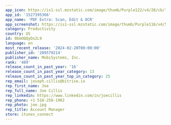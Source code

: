 ```yaml
---
app_icon: https://is1-ssl.mzstatic.com/image/thumb/Purple122/v4/28/cb/74/28cb74f4-79ac-cf35-1c65-2d2be2617f80/AppIconPdfExtra-0-0-1x_U007emarketing-0-0-0-10-0-0-sRGB-0-85-220.png/1024x1024bb.png
app_id: '1527395366'
app_name: 'PDF Extra: Scan, Edit & OCR'
app_screenshot: https://is1-ssl.mzstatic.com/image/thumb/Purple116/v4/55/0d/44/550d4424-4546-cc50-e85e-278c5115fb32/69472a62-5fce-4c68-b9b5-74c44cfa3dd8_Edit_6_U002c5_1284x2778Artboard_1_copy_11.jpg/1284x2778bb.png
category: Productivity
country: US
id: 0bmOQQyDx2L9
language: en
most_recent_release: '2024-02-20T00:00:00'
publisher_id: '289579214'
publisher_name: MobiSystems, Inc.
rank: '489'
release_count_in_past_year: '16'
release_count_in_past_year_category: 13
release_count_in_past_year_top_in_category: 25
rep_email: joseph.cillis@bitrise.io
rep_first_name: Joe
rep_full_name: Joe Cillis
rep_linkedin: https://www.linkedin.com/in/joecillis
rep_phone: +1 518-258-1902
rep_photo: joe.jpg
rep_title: Account Manager
store: itunes_connect
---
```

